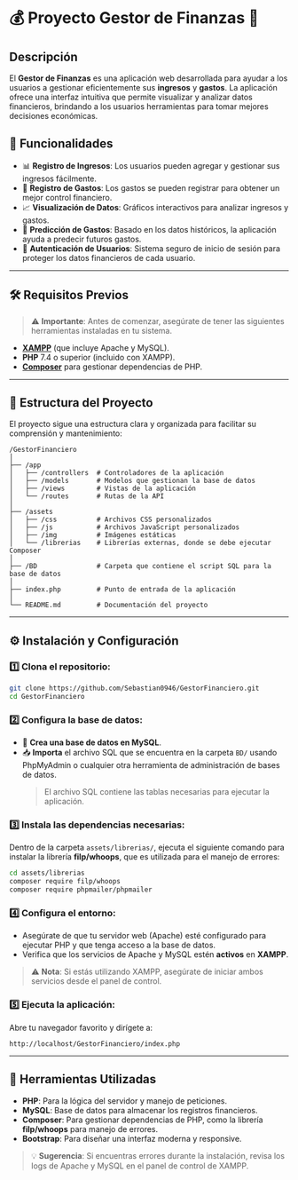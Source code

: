 # 💰 Proyecto Gestor de Finanzas 💼

## Descripción
El **Gestor de Finanzas** es una aplicación web desarrollada para ayudar a los usuarios a gestionar eficientemente sus **ingresos** y **gastos**. La aplicación ofrece una interfaz intuitiva que permite visualizar y analizar datos financieros, brindando a los usuarios herramientas para tomar mejores decisiones económicas.

## 🚀 Funcionalidades
- 📊 **Registro de Ingresos**: Los usuarios pueden agregar y gestionar sus ingresos fácilmente.
- 🛒 **Registro de Gastos**: Los gastos se pueden registrar para obtener un mejor control financiero.
- 📈 **Visualización de Datos**: Gráficos interactivos para analizar ingresos y gastos.
- 🔮 **Predicción de Gastos**: Basado en los datos históricos, la aplicación ayuda a predecir futuros gastos.
- 🔐 **Autenticación de Usuarios**: Sistema seguro de inicio de sesión para proteger los datos financieros de cada usuario.

---

## 🛠️ Requisitos Previos
> ⚠️ **Importante**: Antes de comenzar, asegúrate de tener las siguientes herramientas instaladas en tu sistema.

- **[XAMPP](https://www.apachefriends.org/index.html)** (que incluye Apache y MySQL).
- **PHP** 7.4 o superior (incluido con XAMPP).
- **[Composer](https://getcomposer.org/)** para gestionar dependencias de PHP.

---

## 📂 Estructura del Proyecto

El proyecto sigue una estructura clara y organizada para facilitar su comprensión y mantenimiento:

```
/GestorFinanciero
│
├── /app
│   ├── /controllers  # Controladores de la aplicación
│   ├── /models       # Modelos que gestionan la base de datos
│   ├── /views        # Vistas de la aplicación
│   └── /routes       # Rutas de la API
│
├── /assets
│   ├── /css          # Archivos CSS personalizados
│   ├── /js           # Archivos JavaScript personalizados
│   ├── /img          # Imágenes estáticas
│   └── /librerias    # Librerías externas, donde se debe ejecutar Composer
│
├── /BD               # Carpeta que contiene el script SQL para la base de datos
│
├── index.php         # Punto de entrada de la aplicación
│
└── README.md         # Documentación del proyecto
```

---

## ⚙️ Instalación y Configuración

### 1️⃣ Clona el repositorio:
```bash
git clone https://github.com/Sebastian0946/GestorFinanciero.git
cd GestorFinanciero
```

### 2️⃣ Configura la base de datos:
- 📂 **Crea una base de datos en MySQL**.
- 📥 **Importa** el archivo SQL que se encuentra en la carpeta `BD/` usando PhpMyAdmin o cualquier otra herramienta de administración de bases de datos.
  > El archivo SQL contiene las tablas necesarias para ejecutar la aplicación.

### 3️⃣ Instala las dependencias necesarias:
Dentro de la carpeta `assets/librerias/`, ejecuta el siguiente comando para instalar la librería **filp/whoops**, que es utilizada para el manejo de errores:

```bash
cd assets/librerias
composer require filp/whoops
composer require phpmailer/phpmailer
```

### 4️⃣ Configura el entorno:
- Asegúrate de que tu servidor web (Apache) esté configurado para ejecutar PHP y que tenga acceso a la base de datos.
- Verifica que los servicios de Apache y MySQL estén **activos** en **XAMPP**.

> ⚠️ **Nota**: Si estás utilizando XAMPP, asegúrate de iniciar ambos servicios desde el panel de control.

### 5️⃣ Ejecuta la aplicación:
Abre tu navegador favorito y dirígete a:
```
http://localhost/GestorFinanciero/index.php
```

---

## 🔧 Herramientas Utilizadas
- **PHP**: Para la lógica del servidor y manejo de peticiones.
- **MySQL**: Base de datos para almacenar los registros financieros.
- **Composer**: Para gestionar dependencias de PHP, como la librería **filp/whoops** para manejo de errores.
- **Bootstrap**: Para diseñar una interfaz moderna y responsive.

> 💡 **Sugerencia**: Si encuentras errores durante la instalación, revisa los logs de Apache y MySQL en el panel de control de XAMPP.
